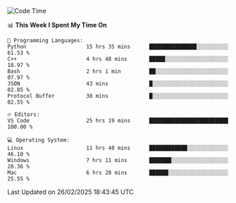 
<!--START_SECTION:waka-->
![Code Time](http://img.shields.io/badge/Code%20Time-3%2C143%20hrs%2040%20mins-blue)

📊 **This Week I Spent My Time On** 

```text
💬 Programming Languages: 
Python                   15 hrs 35 mins      ███████████████░░░░░░░░░░   61.53 % 
C++                      4 hrs 48 mins       █████░░░░░░░░░░░░░░░░░░░░   18.97 % 
Bash                     2 hrs 1 min         ██░░░░░░░░░░░░░░░░░░░░░░░   07.97 % 
JSON                     43 mins             █░░░░░░░░░░░░░░░░░░░░░░░░   02.85 % 
Protocol Buffer          38 mins             █░░░░░░░░░░░░░░░░░░░░░░░░   02.55 % 

🔥 Editors: 
VS Code                  25 hrs 19 mins      █████████████████████████   100.00 % 

💻 Operating System: 
Linux                    11 hrs 40 mins      ████████████░░░░░░░░░░░░░   46.10 % 
Windows                  7 hrs 11 mins       ███████░░░░░░░░░░░░░░░░░░   28.36 % 
Mac                      6 hrs 28 mins       ██████░░░░░░░░░░░░░░░░░░░   25.55 % 
```


 Last Updated on 26/02/2025 18:43:45 UTC
<!--END_SECTION:waka-->

